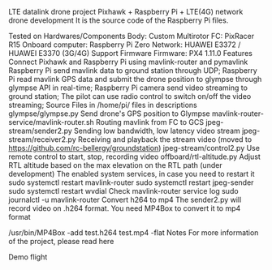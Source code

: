 LTE datalink drone project
Pixhawk + Raspberry Pi + LTE(4G) network drone development
It is the source code of the Raspberry Pi files.

Tested on Hardwares/Components
Body: Custom Multirotor
FC: PixRacer R15
Onboard computer: Raspberry Pi Zero
Network: HUAWEI E3372 / HUAWEI E3370 (3G/4G)
Support Firmware
Firmware: PX4 1.11.0
Features
Connect Pixhawk and Raspberry Pi using mavlink-router and pymavlink
Raspberry Pi send mavlink data to ground station through UDP;
Raspberry Pi read mavlink GPS data and submit the drone position to glympse through glympse API in real-time;
Raspberry Pi camera send video streaming to ground station;
The pilot can use radio control to switch on/off the video streaming;
Source Files in /home/pi/
files in	descriptions
glympse/glympse.py	Send drone's GPS position to Glympse
mavlink-router-service/mavlink-router.sh	Routing mavlink from FC to GCS
jpeg-stream/sender2.py	Sending low bandwidth, low latency video stream
jpeg-stream/receiver2.py	Receiving and playback the stream video (moved to https://github.com/rc-bellergy/groundstation)
jpeg-stream/control2.py	Use remote control to start, stop, recording video
offboard/rtl-altitude.py	Adjust RTL altitude based on the max elevation on the RTL path (under development)
The enabled system services, in case you need to restart it
sudo systemctl restart mavlink-router
sudo systemctl restart jpeg-sender
sudo systemctl restart wvdial
Check mavlink-router service log
sudo journalctl -u mavlink-router
Convert h264 to mp4
The sender2.py will record video on .h264 format. You need MP4Box to convert it to mp4 format

/usr/bin/MP4Box -add test.h264 test.mp4 -flat
Notes
For more information of the project, please read here

Demo flight
